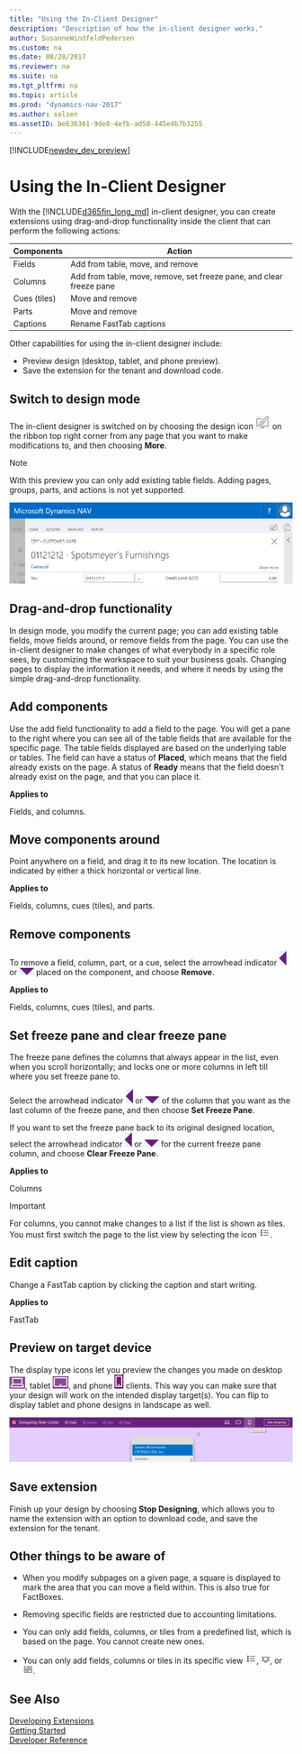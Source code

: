 ```yaml
---
title: "Using the In-Client Designer"
description: "Description of how the in-client designer works."
author: SusanneWindfeldPedersen
ms.custom: na
ms.date: 08/28/2017
ms.reviewer: na
ms.suite: na
ms.tgt_pltfrm: na
ms.topic: article
ms.prod: "dynamics-nav-2017"
ms.author: solsen
ms.assetID: be636361-9de8-4efb-ad50-445e4b7b3255
---
```


[!INCLUDE[newdev_dev_preview](includes/newdev_dev_preview.md)]

# Using the In-Client Designer

With the [!INCLUDE[d365fin_long_md](includes/d365fin_long_md.md)] in-client designer, you can create extensions using drag-and-drop functionality inside the client that can perform the following actions:  

|Components   |Action                                                             | 
|-------------|-------------------------------------------------------------------|
|Fields       |Add from table, move, and remove                                   |
|Columns      |Add from table, move, remove, set freeze pane, and clear freeze pane|
|Cues (tiles) |Move and remove                                                    |
|Parts        |Move and remove                                                    |
|Captions     |Rename FastTab captions                                            |

Other capabilities for using the in-client designer include: 

- Preview design (desktop, tablet, and phone preview).   
- Save the extension for the tenant and download code.         

## Switch to design mode  

The in-client designer is switched on by choosing the design icon ![design icon](media/design_icon.png) on the ribbon top right corner from any page that you want to make modifications to, and then choosing **More**.  

> [!NOTE]  
> With this preview you can only add existing table fields. Adding pages, groups, parts, and actions is not yet supported.

![Design](media/start-design.gif)  
  
## Drag-and-drop functionality  

In design mode, you modify the current page; you can add existing table fields, move fields around, or remove fields from the page. You can use the in-client designer to make changes of what everybody in a specific role sees, by customizing the workspace to suit your business goals. Changing pages to display the information it needs, and where it needs by using the simple drag-and-drop functionality.  

## Add components

Use the add field functionality to add a field to the page. You will get a pane to the right where you can see all of the table fields that are available for the specific page. The table fields displayed are based on the underlying table or tables. The field can have a status of **Placed**, which means that the field already exists on the page. A status of **Ready** means that the field doesn't already exist on the page, and that you can place it.  

**Applies to**  

Fields, and columns.

## Move components around

Point anywhere on a field, and drag it to its new location. The location is indicated by either a thick horizontal or vertical line.  

**Applies to**  

Fields, columns, cues (tiles), and parts.

## Remove components

To remove a field, column, part, or a cue, select the arrowhead indicator ![arrowhead indicator left](media/designer_arrow_left.png) or ![arrowhead indicator down](media/designer_arrow_down.png) placed on the component, and choose **Remove**. 

**Applies to**  

Fields, columns, cues (tiles), and parts. 

## Set freeze pane and clear freeze pane

The freeze pane defines the columns that always appear in the list, even when you scroll horizontally; and locks one or more columns in left till where you set freeze pane to.

Select the arrowhead indicator ![arrowhead indicator left](media/designer_arrow_left.png) or ![arrowhead indicator down](media/designer_arrow_down.png) of the column that you want as the last column of the freeze pane, and then choose **Set Freeze Pane**.

If you want to set the freeze pane back to its original designed location, select the arrowhead indicator ![arrowhead indicator left](media/designer_arrow_left.png) or ![arrowhead indicator down](media/designer_arrow_down.png) for the current freeze pane column, and choose **Clear Freeze Pane**.

**Applies to**  

Columns

> [!IMPORTANT]  
> For columns, you cannot make changes to a list if the list is shown as tiles. You must first switch the page to the list view by selecting the icon ![show as list](media/show_as_list.png "show as list").  

## Edit caption

Change a FastTab caption by clicking the caption and start writing. 

**Applies to**  

FastTab

## Preview on target device

The display type icons let you preview the changes you made on desktop ![desktop](media/desktop_view.png), tablet ![tablet](media/tablet_view.png), and phone ![phone](media/phone_view.png) clients. This way you can make sure that your design will work on the intended display target(s). You can flip to display tablet and phone designs in landscape as well. 

![Display options](media/display_options.png)  

## Save extension
Finish up your design by choosing **Stop Designing**, which allows you to name the extension with an option to download code, and save the extension for the tenant. 

## Other things to be aware of

- When you modify subpages on a given page, a square is displayed to mark the area that you can move a field within. This is also true for FactBoxes.  

- Removing specific fields are restricted due to accounting limitations.

- You can only add fields, columns, or tiles from a predefined list, which is based on the page. You cannot create new ones.  

- You can only add fields, columns or tiles in its specific view ![show as list](media/show_as_list.png "show as list"), ![show as tall tiles](media/show_as_tall_tiles.png "show as tall tiles"), or ![show as wide tiles](media/show_as_wide_tiles.png "show as wide tiles"). 

## See Also
[Developing Extensions](devenv-dev-overview.md)  
[Getting Started](devenv-get-started.md)  
[Developer Reference](devenv-reference-overview.md)
